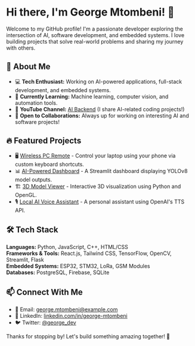 # Hi there, I'm George Mtombeni! 👋

Welcome to my GitHub profile! I'm a passionate developer exploring the intersection of AI, software development, and embedded systems. I love building projects that solve real-world problems and sharing my journey with others.

## 🚀 About Me
- 💻 **Tech Enthusiast:** Working on AI-powered applications, full-stack development, and embedded systems.
- 🎯 **Currently Learning:** Machine learning, computer vision, and automation tools.
- 🎥 **YouTube Channel:** [AI Backend](https://www.youtube.com/channel/your-link) (I share AI-related coding projects!)
- 🌱 **Open to Collaborations:** Always up for working on interesting AI and software projects!

## 🔥 Featured Projects
- 🖥️ [Wireless PC Remote](https://github.com/your-link) - Control your laptop using your phone via custom keyboard shortcuts.
- 📊 [AI-Powered Dashboard](https://github.com/your-link) - A Streamlit dashboard displaying YOLOv8 model outputs.
- 🏗️ [3D Model Viewer](https://github.com/your-link) - Interactive 3D visualization using Python and OpenGL.
- 🎙️ [Local AI Voice Assistant](https://github.com/your-link) - A personal assistant using OpenAI's TTS API.

## 🛠️ Tech Stack
**Languages:** Python, JavaScript, C++, HTML/CSS  
**Frameworks & Tools:** React.js, Tailwind CSS, TensorFlow, OpenCV, Streamlit, Flask  
**Embedded Systems:** ESP32, STM32, LoRa, GSM Modules  
**Databases:** PostgreSQL, Firebase, SQLite  

## 📫 Connect With Me
- 📩 Email: george.mtombeni@example.com
- 🔗 LinkedIn: [linkedin.com/in/george-mtombeni](https://linkedin.com/in/george-mtombeni)
- 🐦 Twitter: [@george_dev](https://twitter.com/george_dev)

Thanks for stopping by! Let's build something amazing together! 🚀

